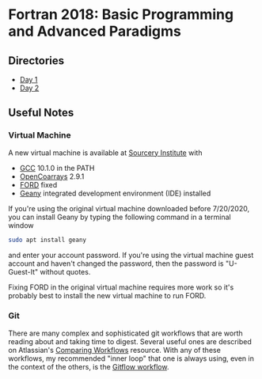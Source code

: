 Fortran 2018: Basic Programming and Advanced Paradigms
======================================================

Directories
-----------

* [Day 1](./src/day-1)
* [Day 2](./src/day-2)


Useful Notes
------------

### Virtual Machine
A new virtual machine is available at [Sourcery Institute](http://www.sourceryinstitute.org/store) with 
  - [GCC] 10.1.0 in the PATH
  - [OpenCoarrays] 2.9.1
  - [FORD] fixed
  - [Geany] integrated development environment (IDE) installed

If you're using the original virtual machine downloaded before 7/20/2020,
you can install Geany by typing the following command in a terminal window
```bash
sudo apt install geany
```
and enter your account password.  If you're using the virtual machine guest
account and haven't changed the password, then the password is "U-Guest-It"
without quotes.

Fixing FORD in the original virtual machine requires more work so it's 
probably best to install the new virtual machine to run FORD.

### Git 
There are many complex and sophisticated git workflows that are worth reading
about and taking time to digest.  Several useful ones are described on
Atlassian's [Comparing Workflows] resource.  With any of these workflows,
my recommended "inner loop" that one is always using, even in the context of
the others, is the [Gitflow workflow].


[GCC]: https://gcc.gnu.org
[OpenCoarrays]: https://github.com/sourceryinstitute/opencoarrays
[FORD]: https://github.com/Fortran-FOSS-Programmers/ford 
[Geany]: https://www.geany.org/ 
[Comparing Workflows]: https://www.atlassian.com/git/tutorials/comparing-workflows
[Gitflow workflow]: https://www.atlassian.com/git/tutorials/comparing-workflows/gitflow-workflow
